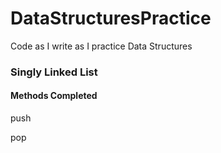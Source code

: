 # DataStructuresPractice
Code as I write as I practice Data Structures

### Singly Linked List
#### Methods Completed
push

pop
